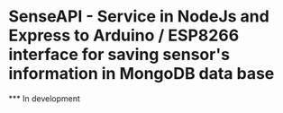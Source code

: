 # SenseAPI - Service in NodeJs and Express to Arduino / ESP8266 interface for saving sensor's information in MongoDB data base 

*** In development
